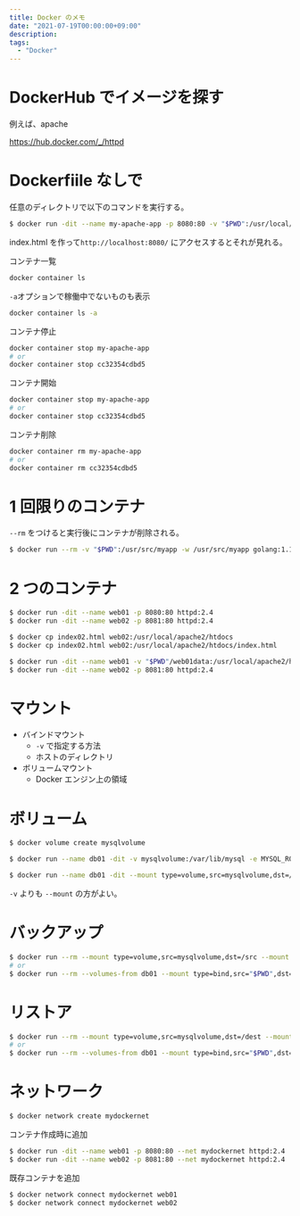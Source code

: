 ```yaml
---
title: Docker のメモ
date: "2021-07-19T00:00:00+09:00"
description:
tags:
  - "Docker"
---
```


# DockerHub でイメージを探す

例えば、apache

https://hub.docker.com/_/httpd

# Dockerfiile なしで

任意のディレクトリで以下のコマンドを実行する。

```bash
$ docker run -dit --name my-apache-app -p 8080:80 -v "$PWD":/usr/local/apache2/htdocs/ httpd:2.4
```

index.html を作って`http://localhost:8080/` にアクセスするとそれが見れる。

コンテナ一覧

```bash
docker container ls
```

`-a`オプションで稼働中でないものも表示

```bash
docker container ls -a
```

コンテナ停止

```bash
docker container stop my-apache-app
# or
docker container stop cc32354cdbd5
```

コンテナ開始

```bash
docker container stop my-apache-app
# or
docker container stop cc32354cdbd5
```

コンテナ削除

```bash
docker container rm my-apache-app
# or
docker container rm cc32354cdbd5
```

# 1 回限りのコンテナ

`--rm` をつけると実行後にコンテナが削除される。

```bash
$ docker run --rm -v "$PWD":/usr/src/myapp -w /usr/src/myapp golang:1.16 go run hello.go
```

# 2 つのコンテナ

```bash
$ docker run -dit --name web01 -p 8080:80 httpd:2.4
$ docker run -dit --name web02 -p 8081:80 httpd:2.4

$ docker cp index02.html web02:/usr/local/apache2/htdocs
$ docker cp index02.html web02:/usr/local/apache2/htdocs/index.html
```

```bash
$ docker run -dit --name web01 -v "$PWD"/web01data:/usr/local/apache2/htdocs -p 8080:80 httpd:2.4
$ docker run -dit --name web02 -p 8081:80 httpd:2.4

```

# マウント

- バインドマウント
  - `-v` で指定する方法
  - ホストのディレクトリ
- ボリュームマウント
  - Docker エンジン上の領域

# ボリューム

```bash
$ docker volume create mysqlvolume
```

```bash
$ docker run --name db01 -dit -v mysqlvolume:/var/lib/mysql -e MYSQL_ROOT_PASSWORD=mypassword mysql:5.7
```

```bash
$ docker run --name db01 -dit --mount type=volume,src=mysqlvolume,dst=/var/lib/mysql -e MYSQL_ROOT_PASSWORD=mypassword mysql:5.7
```

`-v` よりも `--mount` の方がよい。

# バックアップ

```bash
$ docker run --rm --mount type=volume,src=mysqlvolume,dst=/src --mount type=bind,src="$PWD",dst=/dest busybox tar czvf /dest/backup.tar.gz -C /src .
# or
$ docker run --rm --volumes-from db01 --mount type=bind,src="$PWD",dst=/dest busybox tar czvf /dest/backup.tar.gz -C /var/lib/mysql .
```

# リストア

```bash
$ docker run --rm --mount type=volume,src=mysqlvolume,dst=/dest --mount type=bind,src="$PWD",dst=/src busybox tar xvf /src/backup.tar.gz -C /dest
# or
$ docker run --rm --volumes-from db01 --mount type=bind,src="$PWD",dst=/src busybox tar xvf /src/backup.tar.gz -C /var/lib/mysql
```

# ネットワーク

```bash
$ docker network create mydockernet
```

コンテナ作成時に追加

```bash
$ docker run -dit --name web01 -p 8080:80 --net mydockernet httpd:2.4
$ docker run -dit --name web02 -p 8081:80 --net mydockernet httpd:2.4
```

既存コンテナを追加

```bash
$ docker network connect mydockernet web01
$ docker network connect mydockernet web02
```
